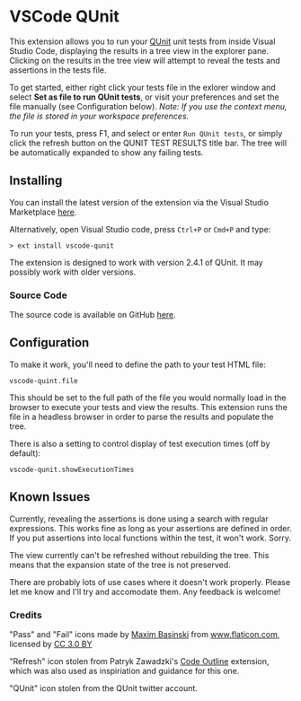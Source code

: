 # VSCode QUnit

This extension allows you to run your <a href="http://qunitjs.com/">QUnit</a> unit tests from inside Visual Studio Code, displaying the results in a tree view in the explorer pane. Clicking on the results in the tree view will attempt to reveal the tests and assertions in the tests file.

To get started, either right click your tests file in the exlorer window and select **Set as file to run QUnit tests**, or visit your preferences and set the file manually (see Configuration below). *Note: If you use the context menu, the file is stored in your workspace preferences.*

To run your tests, press F1, and select or enter `Run QUnit tests`, or simply click the refresh button on the QUNIT TEST RESULTS title bar. The tree will be automatically expanded to show any failing tests.

## Installing

You can install the latest version of the extension via the Visual Studio Marketplace [here](https://marketplace.visualstudio.com/items?itemName=Gruntfuggly.vscode-qunit).

Alternatively, open Visual Studio code, press `Ctrl+P` or `Cmd+P` and type:

    > ext install vscode-qunit

The extension is designed to work with version 2.4.1 of QUnit. It may possibly work with older versions.

### Source Code

The source code is available on GitHub [here](https://github.com/Gruntfuggly/vscode-qunit).

## Configuration

To make it work, you'll need to define the path to your test HTML file:

`vscode-quint.file`

This should be set to the full path of the file you would normally load in the browser to execute your tests and view the results. This extension runs the file in a headless browser in order to parse the results and populate the tree.

There is also a setting to control display of test execution times (off by default):

`vscode-qunit.showExecutionTimes`

## Known Issues

Currently, revealing the assertions is done using a search with regular expressions. This works fine as long as your assertions are defined in order. If you put assertions into local functions within the test, it won't work. Sorry.

The view currently can't be refreshed without rebuilding the tree. This means that the expansion state of the tree is not preserved.

There are probably lots of use cases where it doesn't work properly. Please let me know and I'll try and accomodate them. Any feedback is welcome!

### Credits

"Pass" and "Fail" icons made by <a href="https://www.flaticon.com/authors/maxim-basinski" title="Maxim Basinski">Maxim Basinski</a> from <a href="https://www.flaticon.com/" title="Flaticon">www.flaticon.com</a>, licensed by <a href="http://creativecommons.org/licenses/by/3.0/" title="Creative Commons BY 3.0" target="_blank">CC 3.0 BY</a>

"Refresh" icon stolen from Patryk Zawadzki's <a href="https://marketplace.visualstudio.com/items?itemName=patrys.vscode-code-outline">Code Outline</a> extension, which was also used as inspiriation and guidance for this one.

"QUnit" icon stolen from the QUnit twitter account.
